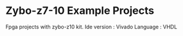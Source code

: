 # Zybo-z7-10 Example Projects
Fpga projects with zybo-z10 kit.
Ide version : Vivado
Language : VHDL

